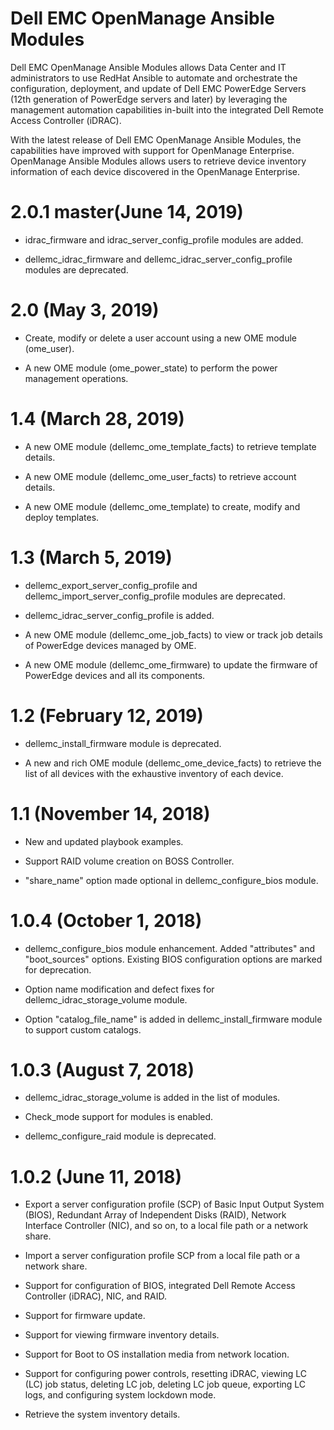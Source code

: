 # Dell EMC OpenManage Ansible Modules

Dell EMC OpenManage Ansible Modules allows Data Center and IT administrators to use RedHat Ansible to automate and orchestrate the configuration, deployment, and update of Dell EMC PowerEdge Servers (12th generation of PowerEdge servers and later) by leveraging the management automation capabilities in-built into the integrated Dell Remote Access Controller (iDRAC).

With the latest release of Dell EMC OpenManage Ansible Modules, the capabilities have improved with support for OpenManage Enterprise. OpenManage Ansible Modules allows users to retrieve device inventory information of each device discovered in the OpenManage Enterprise.

# 2.0.1 master(June 14, 2019)

  * idrac_firmware and idrac_server_config_profile modules are added.

  * dellemc_idrac_firmware and dellemc_idrac_server_config_profile modules are deprecated.

# 2.0 (May 3, 2019)

  * Create, modify or delete a user account using a new OME module (ome_user).

  * A new OME module (ome_power_state) to perform the power management operations.

# 1.4 (March 28, 2019)

  * A new OME module (dellemc_ome_template_facts) to retrieve template details.

  * A new OME module (dellemc_ome_user_facts) to retrieve account details.
  
  * A new OME module (dellemc_ome_template) to create, modify and deploy templates.

# 1.3 (March 5, 2019)

  * dellemc_export_server_config_profile and 
  dellemc_import_server_config_profile modules are deprecated.
  
  * dellemc_idrac_server_config_profile is added.

  * A new OME module (dellemc_ome_job_facts) to view or track job details of 
  PowerEdge devices managed by OME.

  * A new OME module (dellemc_ome_firmware) to update the firmware of PowerEdge 
  devices and all its components.


# 1.2 (February 12, 2019)

  * dellemc_install_firmware module is deprecated.

  * A new and rich OME module (dellemc_ome_device_facts) to retrieve the list
  of all devices with the exhaustive inventory of each device.


# 1.1 (November 14, 2018)

  * New and updated playbook examples.

  * Support RAID volume creation on BOSS Controller.

  * "share_name" option made optional in dellemc_configure_bios module.


# 1.0.4 (October 1, 2018)

  * dellemc_configure_bios module enhancement. 
  Added "attributes" and "boot_sources" options.
  Existing BIOS configuration options are marked for deprecation.

  * Option name modification and defect fixes for 
  dellemc_idrac_storage_volume module.
  
  * Option "catalog_file_name" is added in dellemc_install_firmware module
  to support custom catalogs.
  
  
# 1.0.3 (August 7, 2018)

  * dellemc_idrac_storage_volume is added in the list of modules.

  * Check_mode support for modules is enabled.

  * dellemc_configure_raid module is deprecated.


# 1.0.2 (June 11, 2018)
  
  * Export a server configuration profile (SCP) of Basic Input Output System (BIOS),
  Redundant Array of Independent Disks (RAID), Network Interface Controller (NIC),
  and so on, to a local file path or a network share.

  * Import a server configuration profile SCP from a local file path or 
  a network share.

  * Support for configuration of BIOS, integrated Dell Remote Access Controller
 (iDRAC), NIC, and RAID.
  
  * Support for firmware update.
  
  * Support for viewing firmware inventory details. 
  
  * Support for Boot to OS installation media from network location.

  * Support for configuring power controls, resetting iDRAC, 
  viewing LC (LC) job status, deleting LC job, deleting LC job queue,
  exporting LC logs, and configuring system lockdown mode. 
  
  * Retrieve the system inventory details.

